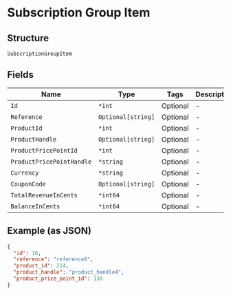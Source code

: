 
# Subscription Group Item

## Structure

`SubscriptionGroupItem`

## Fields

| Name | Type | Tags | Description |
|  --- | --- | --- | --- |
| `Id` | `*int` | Optional | - |
| `Reference` | `Optional[string]` | Optional | - |
| `ProductId` | `*int` | Optional | - |
| `ProductHandle` | `Optional[string]` | Optional | - |
| `ProductPricePointId` | `*int` | Optional | - |
| `ProductPricePointHandle` | `*string` | Optional | - |
| `Currency` | `*string` | Optional | - |
| `CouponCode` | `Optional[string]` | Optional | - |
| `TotalRevenueInCents` | `*int64` | Optional | - |
| `BalanceInCents` | `*int64` | Optional | - |

## Example (as JSON)

```json
{
  "id": 16,
  "reference": "reference8",
  "product_id": 214,
  "product_handle": "product_handle4",
  "product_price_point_id": 138
}
```

